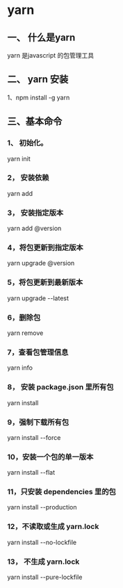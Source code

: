 # yarn

## 一、 什么是yarn
yarn 是javascript 的包管理工具

## 二、 yarn 安装
1、npm install -g yarn

## 三、基本命令

### 1、 初始化。
yarn init 
### 2， 安装依赖
yarn add <Package name1> <Package name1>
### 3， 安装指定版本
yarn add <Package name>@version
### 4，将包更新到指定版本
yarn upgrade <Package name>@version
### 5，将包更新到最新版本
yarn upgrade --latest <Package name>
### 6，删除包
yarn remove <Package name1> <Package name2>
### 7，查看包管理信息
yarn info <Packagename>
### 8， 安装 package.json 里所有包
yarn install
### 9，强制下载所有包
yarn install --force
### 10，安装一个包的单一版本
yarn install --flat
### 11，只安装 dependencies 里的包
yarn install --production
### 12，不读取或生成 yarn.lock
yarn install --no-lockfile
### 13， 不生成 yarn.lock
yarn install --pure-lockfile
